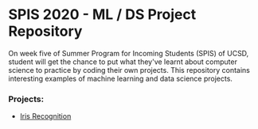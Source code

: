 # SPIS 2020 - ML / DS Project Repository

On week five of Summer Program for Incoming Students (SPIS) of UCSD, student will get the chance to put what they've learnt about computer science to practice by coding their own projects. This repository contains interesting examples of machine learning and data science projects.

### Projects:

- [Iris Recognition](./iris_recognition)
